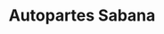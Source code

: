 ---
title: "Autopartes Sabana"
url: /mata-redonda/autopartes-sabana/
shop: piezas de automóviles
---